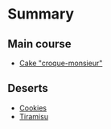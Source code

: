 # Summary

## Main course

* [Cake "croque-monsieur"](./main_course/cake_croque_monsieur.md)

## Deserts

* [Cookies](./deserts/cookies.md)
* [Tiramisu](./deserts/tiramisu.md)

